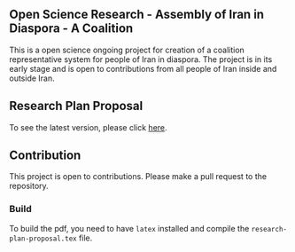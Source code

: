 ## Open Science Research - Assembly of Iran in Diaspora - A Coalition

This is a open science ongoing project for creation of a coalition representative system for people of Iran in diaspora. The project is in its early stage and is open to contributions from all people of Iran inside and outside Iran. 

## Research Plan Proposal


To see the latest version, please click [here](https://github.com/osjina/os-plan-coalition-iran/raw/main/research-plan-proposal.pdf).



## Contribution

This project is open to contributions. Please make a pull request to the repository.

### Build
To build the pdf, you need to have `latex` installed and compile the `research-plan-proposal.tex` file.